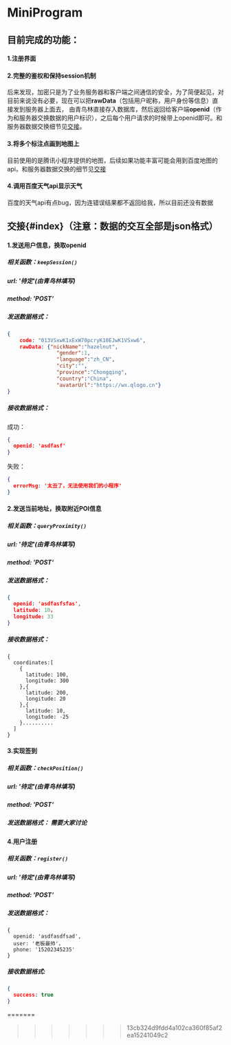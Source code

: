 # MiniProgram


## 目前完成的功能：

#### 1.注册界面

#### 2.完整的鉴权和保持session机制

后来发现，加密只是为了业务服务器和客户端之间通信的安全，为了简便起见，对目前来说没有必要，现在可以把**rawData**（包括用户昵称，用户身份等信息）直接发到服务器上面去， 由青鸟林直接存入数据库，然后返回给客户端**openid**（作为和服务器交换数据的用户标识），之后每个用户请求的时候带上openid即可。和服务器数据交换细节见[交接](#index)。 

#### 3.将多个标注点画到地图上

目前使用的是腾讯小程序提供的地图，后续如果功能丰富可能会用到百度地图的api，和服务器数据交换的细节见[交接](#index)

#### 4.调用百度天气api显示天气

百度的天气api有点bug，因为连错误结果都不返回给我，所以目前还没有数据



## 交接{#index}（注意：数据的交互全部是json格式）

#### 1.发送用户信息，换取openid

##### 相关函数：`keepSession()`

##### url: '待定'(由青鸟林填写)

##### method: 'POST‘

##### 发送数据格式： 

```json
{
    code: "013VSxwK1xExW70pcryK10EJwK1VSxw6",
    rawData: {"nickName":"hazelnut",
                "gender":1,
                "language":"zh_CN",
                "city":"",
                "province":"Chongqing",
                "country":"China",                	
                "avatarUrl":"https://wx.qlogo.cn"}
}
```

##### 接收数据格式：

成功：

```json
{
  openid: 'asdfasf'
}
```

失败：

```json
{
  errorMsg: '太丑了，无法使用我们的小程序'
}
```





#### 2.发送当前地址，换取附近POI信息

##### 相关函数：`queryProximity()`

##### url: '待定'(由青鸟林填写)

##### method: 'POST‘

##### 发送数据格式： 

```json
{
  openid: 'asdfasfsfas',
  latitude: 10，
  longitude: 33
}
```

##### 接收数据格式：

```son
{
  coordinates:[
    {
      latitude: 100,
      longitude: 300
    },{
      latitude: 200,
      longitude: 20
    },{
      latitude: 10,
      longitude: -25
    }..........
  ]
}
```



#### 3.实现签到

##### 相关函数：`checkPosition()`

##### url: '待定'(由青鸟林填写)

##### method: 'POST‘

##### 发送数据格式： 需要大家讨论





#### 4.用户注册

##### 相关函数：`register()`

##### url: '待定'(由青鸟林填写)

##### method: 'POST‘

##### 发送数据格式：

```son
{
  openid: 'asdfasdfsad',
  user: '老板最帅'，
  phone: '15202345235'
}
```

##### 接收数据格式:

```json
{
  success: true
}
```





=======
>>>>>>> 13cb324d9fdd4a102ca360f85af2ea15241049c2
